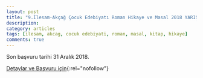 ```yaml
---
layout: post
title: "9.İlesam-Akçağ Çocuk Edebiyatı Roman Hikaye ve Masal 2018 YARIŞMASI"
description: 
category: articles
tags: [ilesam, akcag, cocuk edebiyati, roman, masal, kitap, hikaye]
comments: true
---
```


Son başvuru tarihi 31 Aralık 2018.

[Detaylar ve Başvuru için](http://www.ilesam.org.tr/19326/9ilesam-akcag-cocuk-edebiyati-roman-hik%C3%A2ye-ve-masal-2018---kitap-dosyasi--yarismasi?utm_source=edebiyatyarismalari.com&utm_medium=affiliate){:rel="nofollow"}